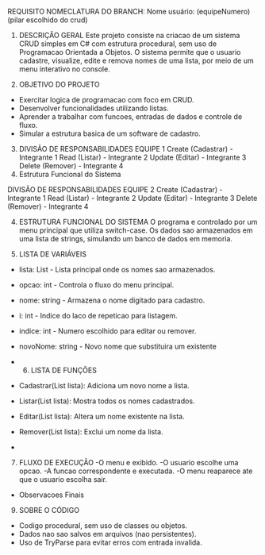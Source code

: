 REQUISITO NOMECLATURA DO BRANCH: Nome usuário: (equipeNumero) (pilar escolhido do crud)


1. DESCRIÇÃO GERAL
Este projeto consiste na criacao de um sistema CRUD simples em C# com estrutura procedural, sem uso de
Programacao Orientada a Objetos. O sistema permite que o usuario cadastre, visualize, edite e remova
nomes de uma lista, por meio de um menu interativo no console.

2. OBJETIVO DO PROJETO
- Exercitar logica de programacao com foco em CRUD.
- Desenvolver funcionalidades utilizando listas.
- Aprender a trabalhar com funcoes, entradas de dados e controle de fluxo.
- Simular a estrutura basica de um software de cadastro.

3. DIVISÃO DE RESPONSABILIDADES EQUIPE 1
Create (Cadastrar) - Integrante 1
Read (Listar) - Integrante 2
Update (Editar) - Integrante 3
Delete (Remover) - Integrante 4
4. Estrutura Funcional do Sistema

DIVISÃO DE RESPONSABILIDADES EQUIPE 2
Create (Cadastrar) - Integrante 1
Read (Listar) - Integrante 2
Update (Editar) - Integrante 3
Delete (Remover) - Integrante 4

4. ESTRUTURA FUNCIONAL DO SISTEMA
O programa e controlado por um menu principal que utiliza switch-case. Os dados sao armazenados em
uma lista de strings, simulando um banco de dados em memoria.


5. LISTA DE VARIÁVEIS
- lista: List<string> - Lista principal onde os nomes sao armazenados.
- opcao: int - Controla o fluxo do menu principal.
- nome: string - Armazena o nome digitado para cadastro.
- i: int - Indice do laco de repeticao para listagem.
- indice: int - Numero escolhido para editar ou remover.
- novoNome: string - Novo nome que substituira um existente


- 6. LISTA DE FUNÇÕES
- Cadastrar(List<string> lista): Adiciona um novo nome a lista.
- Listar(List<string> lista): Mostra todos os nomes cadastrados.
- Editar(List<string> lista): Altera um nome existente na lista.
- Remover(List<string> lista): Exclui um nome da lista.

- 
7. FLUXO DE EXECUÇÃO
  -O menu e exibido.
  -O usuario escolhe uma opcao.
  -A funcao correspondente e executada.
  -O menu reaparece ate que o usuario escolha sair.
  - Observacoes Finais

9. SOBRE O CÓDIGO
- Codigo procedural, sem uso de classes ou objetos.
- Dados nao sao salvos em arquivos (nao persistentes).
- Uso de TryParse para evitar erros com entrada invalida.
